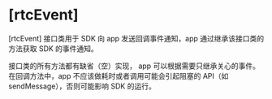 # [rtcEvent]

[rtcEvent] 接口类用于 SDK 向 app 发送回调事件通知，app 通过继承该接口类的方法获取 SDK 的事件通知。 

接口类的所有方法都有缺省（空）实现， app 可以根据需要只继承关心的事件。在回调方法中，app 不应该做耗时或者调用可能会引起阻塞的 API（如 sendMessage），否则可能影响 SDK 的运行。